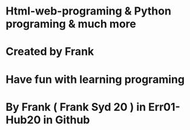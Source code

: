 # Html-web-programing & Python programing & much more
# Created by Frank 
# Have fun with learning programing
# By Frank ( Frank Syd 20 ) in Err01-Hub20 in Github
